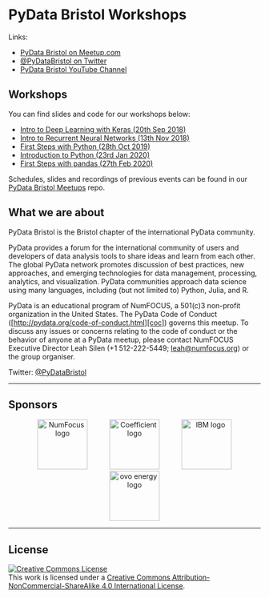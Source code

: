 # PyData Bristol Workshops

Links:
- [PyData Bristol on Meetup.com][meetup]
- [@PyDataBristol on Twitter][twitter]
- [PyData Bristol YouTube Channel][youtube]

## Workshops
You can find slides and code for our workshops below:
- [Intro to Deep Learning with Keras (20th Sep 2018)](./workshop_2018_09_20_keras)
- [Intro to Recurrent Neural Networks (13th Nov 2018)](./workshop_2018_11_13_rnn)
- [First Steps with Python (28th Oct 2019)](./workshop_2019_10_28_first_steps)
- [Introduction to Python (23rd Jan 2020)](./workshop_2020_01_23_intro_to_python)
- [First Steps with pandas (27th Feb 2020)](./workshop_2020_02_27_first_steps_with_pandas)


Schedules, slides and recordings of previous events can be found in our [PyData Bristol Meetups](https://github.com/pydatabristol/meetups) repo.

## What we are about

PyData Bristol is the Bristol chapter of the international PyData community.

PyData provides a forum for the international community of users and developers
of data analysis tools to share ideas and learn from each other. The global
PyData network promotes discussion of best practices, new approaches, and
emerging technologies for data management, processing, analytics, and
visualization. PyData communities approach data science using many languages,
including (but not limited to) Python, Julia, and R.

PyData is an educational program of NumFOCUS, a 501(c)3 non-profit organization
in the United States. The PyData Code of Conduct
([http://pydata.org/code-of-conduct.html][coc]) governs this meetup. To discuss
any issues or concerns relating to the code of conduct or the behavior of
anyone at a PyData meetup, please contact NumFOCUS Executive Director Leah
Silen (+1 512-222-5449; leah@numfocus.org) or the group organiser.

Twitter: [@PyDataBristol][twitter]

---

## Sponsors

<p align="center">
  <a href="https://www.numfocus.org/"><img alt='NumFocus logo' src="../images/numfocus_logo.png" hspace="20" height="100"/></a>
  <a href="https://coefficient.ai"><img alt='Coefficient logo' src="../images/coefficient.jpg" hspace="20" height="100"/></a>
  <a href="https://www.meetup.com/IBM-Code-Bristol/"><img alt='IBM logo' src="../images/IBM.jpg" hspace="20" height="100"/></a>
  <a href="https://www.ovoenergy.com/careers/vacancies"><img alt='ovo energy logo' src="../images/ovo_energy_logo.jpg" hspace="20" height="100"/></a>
</p>

---

## License

<a rel="license" href="http://creativecommons.org/licenses/by-nc-sa/4.0/"><img alt="Creative Commons License" style="border-width:0" src="https://i.creativecommons.org/l/by-nc-sa/4.0/88x31.png" /></a><br />This work is licensed under a <a rel="license" href="http://creativecommons.org/licenses/by-nc-sa/4.0/">Creative Commons Attribution-NonCommercial-ShareAlike 4.0 International License</a>.

[twitter]: https://twitter.com/PyDataBristol
[coc]: http://pydata.org/code-of-conduct.html
[meetup]: https://www.meetup.com/PyData-Bristol/
[youtube]: https://www.youtube.com/channel/UCLx854lMH98BpyVfi-bnQkw
